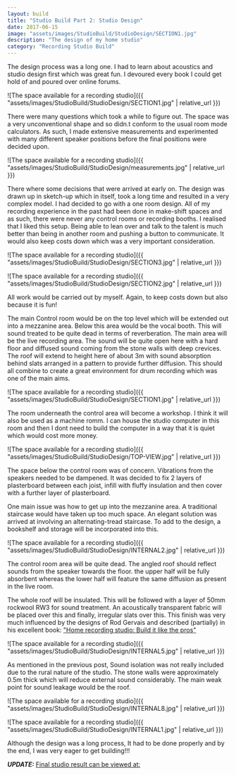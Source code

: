 ```yaml
---
layout: build
title: "Studio Build Part 2: Studio Design"
date: 2017-06-15
image: "assets/images/StudioBuild/StudioDesign/SECTION1.jpg" 
description: "The design of my home studio"
category: "Recording Studio Build"
---
```

The design process was a long one. I had to learn about acoustics and studio design first which was great fun. I devoured every book I could get hold of and poured over online forums. 

![The space available for a recording studio]({{ "assets/images/StudioBuild/StudioDesign/SECTION1.jpg" | relative_url }})

There were many questions which took a while to figure out. The space was a very unconventional shape and so didn.t conform to the usual room mode calculators. As such, I made extensive measurements and experimented with many different speaker positions before the final positions were decided upon.

![The space available for a recording studio]({{ "assets/images/StudioBuild/StudioDesign/measurements.jpg" | relative_url }})

There where some decisions that were arrived at early on. The design was drawn up in sketch-up which in itself, took a long time and resulted in a very complex model. I had decided to go with a one room design. All of my recording experience in the past had been done in make-shift spaces and as such, there were never any control rooms or recording booths. I realised that I liked this setup. Being able to lean over and talk to the talent is much better than being in another room and pushing a button to communicate. It would also keep costs down which was a very important consideration.

![The space available for a recording studio]({{ "assets/images/StudioBuild/StudioDesign/SECTION3.jpg" | relative_url }})

![The space available for a recording studio]({{ "assets/images/StudioBuild/StudioDesign/SECTION2.jpg" | relative_url }})

All work would be carried out by myself. Again, to keep costs down but also because it is fun!

The main Control room would be on the top level which will be extended out into a mezzanine area. Below this area would be the vocal booth. This will sound treated to be quite dead in terms of reverberation. The main area will be the live recording area. The sound will be quite open here with a hard floor and diffused sound coming from the stone walls with deep crevices. The roof will extend to height here of about 3m with sound absorption behind slats arranged in a pattern to provide further diffusion. This should all combine to create a great environment for drum recording which was one of the main aims.

![The space available for a recording studio]({{ "assets/images/StudioBuild/StudioDesign/SECTION1.jpg" | relative_url }})

The room underneath the control area will become a workshop. I think it will also be used as a machine romm. I can house the studio computer in this room and then I dont need to build the computer in a way that it is quiet which would cost more money.

![The space available for a recording studio]({{ "assets/images/StudioBuild/StudioDesign/TOP-VIEW.jpg" | relative_url }})

The space below the control room was of concern. Vibrations from the speakers needed to be dampened. It was decided to fix 2 layers of plasterboard between each joist, infill with fluffy insulation and then cover with a further layer of plasterboard.

One main issue was how to get up into the mezzanine area. A traditional staircase would have taken up too much space. An elegant solution was arrived at involving an alternating-tread staircase. To add to the design, a bookshelf and storage will be incorporated into this.

![The space available for a recording studio]({{ "assets/images/StudioBuild/StudioDesign/INTERNAL2.jpg" | relative_url }})

The control room area will be quite dead. The angled roof should reflect sounds from the speaker towards the floor. the upper half will be fully absorbent whereas the lower half will feature the same diffusion as present in the live room.

The whole roof will be insulated. This will be followed with a layer of 50mm rockwool RW3 for sound treatment. An acoustically transparent fabric will be placed over this and finally, irregular slats over this. This finish was very much influenced by the designs of Rod Gervais and described (partially) in his excellent book: ["Home recording studio: Build it like the pros"](https://www.amazon.co.uk/Home-Recording-Studio-Build-Like/dp/1598630342)

![The space available for a recording studio]({{ "assets/images/StudioBuild/StudioDesign/INTERNAL5.jpg" | relative_url }})

As mentioned in the previous post, Sound isolation was not really included due to the rural nature of the studio. The stone walls were approximately 0.5m thick which will reduce external sound considerably. The main weak point for sound leakage would be the roof.

![The space available for a recording studio]({{ "assets/images/StudioBuild/StudioDesign/INTERNAL8.jpg" | relative_url }})

![The space available for a recording studio]({{ "assets/images/StudioBuild/StudioDesign/INTERNAL1.jpg" | relative_url }})

Although the design was a long process, It had to be done properly and by the end, I was very eager to get building!!!

<em><strong>UPDATE:</strong></em>
[Final studio result can be viewed at:](https://www.studiomoomoo.ie/)

